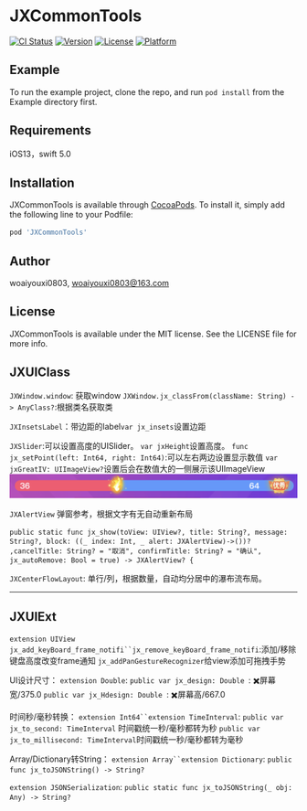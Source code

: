 # JXCommonTools

[![CI Status](https://img.shields.io/travis/m1/JXCommonTools.svg?style=flat)](https://travis-ci.org/m1/JXCommonTools)
[![Version](https://img.shields.io/cocoapods/v/JXCommonTools.svg?style=flat)](https://cocoapods.org/pods/JXCommonTools)
[![License](https://img.shields.io/cocoapods/l/JXCommonTools.svg?style=flat)](https://cocoapods.org/pods/JXCommonTools)
[![Platform](https://img.shields.io/cocoapods/p/JXCommonTools.svg?style=flat)](https://cocoapods.org/pods/JXCommonTools)

## Example

To run the example project, clone the repo, and run `pod install` from the Example directory first.

## Requirements

iOS13，swift 5.0

## Installation

JXCommonTools is available through [CocoaPods](https://cocoapods.org). To install
it, simply add the following line to your Podfile:

```ruby
pod 'JXCommonTools'
```

## Author

woaiyouxi0803, woaiyouxi0803@163.com

## License

JXCommonTools is available under the MIT license. See the LICENSE file for more info.

## JXUIClass

`JXWindow.window`: 获取window
`JXWindow.jx_classFrom(className: String) -> AnyClass?`:根据类名获取类

`JXInsetsLabel`：带边距的label`var jx_insets`设置边距

`JXSlider`:可以设置高度的UISlider。
`var jxHeight`设置高度。
`func jx_setPoint(left: Int64, right: Int64)`:可以左右两边设置显示数值
`var jxGreatIV: UIImageView?`设置后会在数值大的一侧展示该UIImageView
![./pic/JXSlider.png](https://github.com/woaiyouxi0803/JXCommonTools/blob/main/pic/JXSlider.png?raw=true)

`JXAlertView`
弹窗参考，根据文字有无自动重新布局

```
public static func jx_show(toView: UIView?, title: String?, message: String?, block: ((_ index: Int, _ alert: JXAlertView)->())? ,cancelTitle: String? = "取消", confirmTitle: String? = "确认", jx_autoRemove: Bool = true) -> JXAlertView? {
```




`JXCenterFlowLayout`: 单行/列，根据数量，自动均分居中的瀑布流布局。



---

## JXUIExt

`extension UIView`
`jx_add_keyBoard_frame_notifi``jx_remove_keyBoard_frame_notifi`:添加/移除键盘高度改变frame通知
`jx_addPanGestureRecognizer`给view添加可拖拽手势

UI设计尺寸：
`extension Double`:
`public var jx_design: Double `: ✖️屏幕宽/375.0
`public var jx_Hdesign: Double `: ✖️屏幕高/667.0

时间秒/毫秒转换：
`extension Int64``extension TimeInterval`:
`public var jx_to_second: TimeInterval` 时间戳统一秒/毫秒都转为秒
`public var jx_to_millisecond: TimeInterval`时间戳统一秒/毫秒都转为毫秒

Array/Dictionary转String：
`extension Array``extension Dictionary`:
`public func jx_toJSONString() -> String? `

`extension JSONSerialization`:
`public static func jx_toJSONString(_ obj: Any) -> String?`



